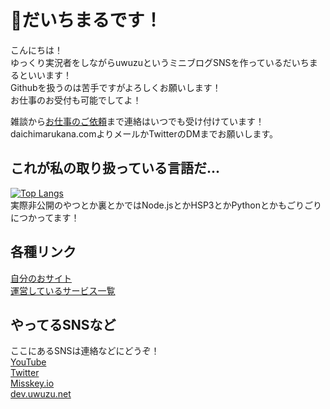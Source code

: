 # 🫠だいちまるです！
こんにちは！  
ゆっくり実況者をしながらuwuzuというミニブログSNSを作っているだいちまるといいます！  
Githubを扱うのは苦手ですがよろしくお願いします！  
お仕事のお受付も可能でしてよ！  
  
雑談から[お仕事のご依頼](https://daichimarukana.com/others/note/request_works.html)まで連絡はいつでも受け付けています！  
daichimarukana.comよりメールかTwitterのDMまでお願いします。  

## これが私の取り扱っている言語だ...
[![Top Langs](https://github-readme-stats.vercel.app/api/top-langs/?username=daichimarukana&layout=compact)](https://github.com/anuraghazra/github-readme-stats)  
実際非公開のやつとか裏とかではNode.jsとかHSP3とかPythonとかもごりごりにつかってます！
## 各種リンク
[自分のおサイト](https://daichimarukana.com)  
[運営しているサービス一覧](https://daichimarukana.com/service/)  

## やってるSNSなど
ここにあるSNSは連絡などにどうぞ！  
[YouTube](https://www.youtube.com/channel/UCkilmFnwB_3pSMFsey6ZKrA)  
[Twitter](https://twitter.com/daichimarukana)  
[Misskey.io](https://misskey.io/@daichimarukana)  
[dev.uwuzu.net](https://dev.uwuzu.net/@daichimarukana)  
